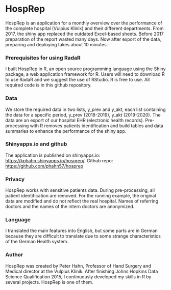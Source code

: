 # HospRep
HospRep is an application for a monthly overview over the performance of the complete hospital (Vulpius Klinik) and their different departments. From 2017, the shiny app replaced the outdated Excel-based sheets. Before 2017 preparation of the report wasted many days. Now after export of the data, preparing and deploying takes about 10 minutes.  

### Prerequisites for using RadaR

I built HospRep in R, an open source programming language using the Shiny package, a web application framework for R. Users will need to download R to use RadaR and we suggest the use of RStudio. R is free to use. All required code is in this github repository.

### Data
We store the required data in two lists, y_prev and y_akt, each list containing the data for a specific period, y_prev (2018-2019), y_akt (2019-2020). The data are an export of our hospital EHR (electronic health records). Pre-processing with R removes patients identification and build tables and data summaries to enhance the performance of the shiny app. 

### Shinyapps.io and github
The application is published on shinyapps.io: https://kphahn.shinyapps.io/hosprep/. Github repo: https://github.com/phahn57/hosprep

### Privacy
HospRep works with sensitive patients data. During pre-processing, all patient identification are removed. For the running example, the original data are modified and do not reflect the real hospital. Names of referring doctors and the names of the intern doctors are anonymized.

### Language
I translated the main features into English, but some parts are in German because they are difficult to translate due to some strange characteristics of the German Health system.

### Author 
HospRep was created by Peter Hahn, Professor of Hand Surgery and Medical director at the Vulpius Klinik. After finishing Johns Hopkins Data Science Qualification 2015, I continuously developed my skills in R by several projects. HospRep is one of them.  
